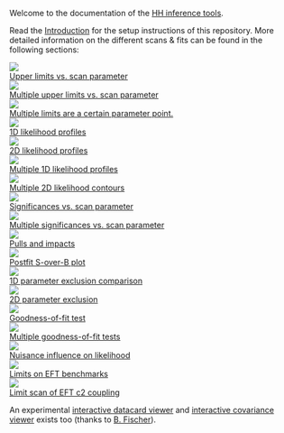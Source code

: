 Welcome to the documentation of the [HH inference tools](https://gitlab.cern.ch/hh/tools/inference).

Read the [Introduction](introduction.md) for the setup instructions of this repository.
More detailed information on the different scans & fits can be found in the following sections:

<div class="dhi_image_boxes">
  <a href="tasks/limits.html#limit-on-poi-vs-scan-parameter">
    <div class="dhi_image_box">
      <div>
        <img src="images/limits__r__kl_n51_-25.0_25.0__fb_bbwwllvv_log.png" />
      </div>
      <div>
        Upper limits vs. scan parameter
      </div>
    </div>
  </a>

  <a href="tasks/limits.html#multiple-limits-on-poi-vs-scan-parameter">
    <div class="dhi_image_box">
      <div>
        <img src="images/multilimits__poi_r__scan_kl_-25.0_25.0_n51__params_r_qqhh1.0_r_gghh1.0_kt1.0_CV1.0_C2V1.0__fb_log.png" />
      </div>
      <div>
        Multiple upper limits vs. scan parameter
      </div>
    </div>
  </a>

  <a href="tasks/limits.html#multiple-limits-at-a-certain-point-of-parameters">
    <div class="dhi_image_box">
      <div>
        <img src="images/limitsatpoint__poi_r__params_r_qqhh1.0_r_gghh1.0_kl1.0_kt1.0_CV1.0_C2V1.0.png" />
      </div>
      <div>
        Multiple limits are a certain parameter point.
      </div>
    </div>
  </a>

  <a href="tasks/likelihood.html#1d">
    <div class="dhi_image_box">
      <div>
        <img src="images/nll1d__kl_n51_-25.0_25.0.png" />
      </div>
      <div>
        1D likelihood profiles
      </div>
    </div>
  </a>

  <a href="tasks/likelihood.html#2d">
    <div class="dhi_image_box">
      <div>
        <img src="images/nll2d__kl_n61_-30.0_30.0__kt_n41_-10.0_10.0__log.png" />
      </div>
      <div>
        2D likelihood profiles
      </div>
    </div>
  </a>

  <a href="tasks/likelihood.html#1d_1">
    <div class="dhi_image_box">
      <div>
        <img src="images/multinll1d__poi_kl__scan_kl_-10.0_10.0_n21__params_r1.0_r_qqhh1.0_r_gghh1.0_kt1.0_CV1.0_C2V1.0.png" />
      </div>
      <div>
        Multiple 1D likelihood profiles
      </div>
    </div>
  </a>

  <a href="tasks/likelihood.html#2d_1">
    <div class="dhi_image_box">
      <div>
        <img src="images/multinll2d__poi_kl_kt__scan_kl_-10.0_10.0_n21_kt_-5.0_5.0_n11__params_r1.0_r_qqhh1.0_r_gghh1.0_CV1.0_C2V1.0.png" />
      </div>
      <div>
        Multiple 2D likelihood contours
      </div>
    </div>
  </a>

  <a href="tasks/significances.html#significance-vs-scan-parameter">
    <div class="dhi_image_box">
      <div>
        <img src="images/significances__poi_r__scan_kl_-2.0_6.0_n9__params_r_qqhh1.0_r_gghh1.0_kt1.0_CV1.0_C2V1.0.png" />
      </div>
      <div>
        Significances vs. scan parameter
      </div>
    </div>
  </a>

  <a href="tasks/significances.html#multiple-significance-scans-vs-scan-parameter">
    <div class="dhi_image_box">
      <div>
        <img src="images/multisignificances__poi_r__scan_kl_-2.0_6.0_n9__params_r_qqhh1.0_r_gghh1.0_kt1.0_CV1.0_C2V1.0.png" />
      </div>
      <div>
        Multiple significances vs. scan parameter
      </div>
    </div>
  </a>

  <a href="tasks/pullsandimpacts.html">
    <div class="dhi_image_box">
      <div>
        <img src="images/pulls_impacts__poi_r__params_r_qqhh1.0_r_gghh1.0_kl1.0_kt1.0_CV1.0_C2V1.0.png" />
      </div>
      <div>
        Pulls and impacts
      </div>
    </div>
  </a>

  <a href="tasks/postfit.html#combined-postfit-shapes">
    <div class="dhi_image_box">
      <div>
        <img src="images/postfitsoverb__poi_r__params_r_qqhh1.0_r_gghh1.0_kl1.0_kt1.0_CV1.0_C2V1.0.png" />
      </div>
      <div>
        Postfit S-over-B plot
      </div>
    </div>
  </a>

  <a href="tasks/exclusion.html#comparison-of-exclusion-performance">
    <div class="dhi_image_box">
      <div>
        <img src="images/exclusionbestfit__poi_r_gghh__scan_kl_-30.0_30.0_n61__params_r1.0_r_qqhh1.0_kt1.0_CV1.0_C2V1.0.png" />
      </div>
      <div>
        1D parameter exclusion comparison
      </div>
    </div>
  </a>

  <a href="tasks/exclusion.html#2d-parameter-exclusion">
    <div class="dhi_image_box">
      <div>
        <img src="images/exclusionbestfit2d__poi_r__scan_kl_-30.0_30.0_n61_kt_-6.0_9.0_n31__params_r_qqhh1.0_r_gghh1.0_CV1.0_C2V1.0.png" />
      </div>
      <div>
        2D parameter exclusion
      </div>
    </div>
  </a>

  <a href="tasks/gof.html#testing-a-datacard">
    <div class="dhi_image_box">
      <div>
        <img src="images/gofs__poi_r__params_r_qqhh1.0_r_gghh1.0_kl1.0_kt1.0_CV1.0_C2V1.0__t300_pt15.png" />
      </div>
      <div>
        Goodness-of-fit test
      </div>
    </div>
  </a>

  <a href="tasks/gof.html#testing-multiple-datacards">
    <div class="dhi_image_box">
      <div>
        <img src="images/multigofs__poi_r__params_r_qqhh1.0_r_gghh1.0_kl1.0_kt1.0_CV1.0_C2V1.0__t300_300_300_pt15_15_15.png" />
      </div>
      <div>
        Multiple goodness-of-fit tests
      </div>
    </div>
  </a>

  <a href="tasks/postfit.html#nuisance-parameter-influence-on-likelihood">
    <div class="dhi_image_box">
      <div>
        <img src="images/nlls__-2.0To2.0__poi_r__params_r_qqhh1.0_r_gghh1.0_kl1.0_kt1.0_CV1.0_C2V1.0__log.png" />
      </div>
      <div>
        Nuisance influence on likelihood
      </div>
    </div>
  </a>

  <a href="tasks/eft.html#testing-multiple-datacards">
    <div class="dhi_image_box">
      <div>
        <img src="images/limits__eft__benchmarks.png" />
      </div>
      <div>
        Limits on EFT benchmarks
      </div>
    </div>
  </a>

  <a href="tasks/eft.html#scan-of-c2">
    <div class="dhi_image_box">
      <div>
        <img src="images/limits__eft__c2.png" />
      </div>
      <div>
        Limit scan of EFT c2 coupling
      </div>
    </div>
  </a>

  <div style="clear: both;"></div>
</div>

An experimental [interactive datacard viewer](view_datacard.html) and [interactive covariance viewer](view_cov_json.html) exists too (thanks to [B. Fischer](https://git.rwth-aachen.de/3pia/cms_analyses/common/-/blob/master/view_datacard.html)).
